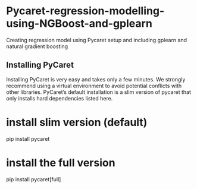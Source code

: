 # Pycaret-regression-modelling-using-NGBoost-and-gplearn
Creating regression model using Pycaret setup and including gplearn and natural gradient boosting
## Installing PyCaret
Installing PyCaret is very easy and takes only a few minutes. We strongly recommend using a virtual environment to avoid potential conflicts with other libraries.
PyCaret’s default installation is a slim version of pycaret that only installs hard dependencies listed here.
# install slim version (default)
pip install pycaret
# install the full version
pip install pycaret[full]
